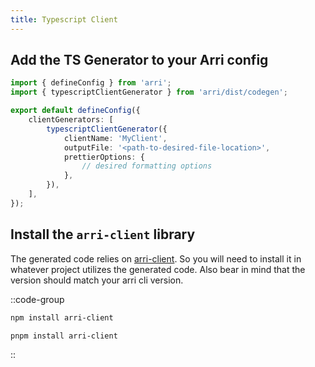 ```yaml
---
title: Typescript Client
---
```


## Add the TS Generator to your Arri config

```ts
import { defineConfig } from 'arri';
import { typescriptClientGenerator } from 'arri/dist/codegen';

export default defineConfig({
    clientGenerators: [
        typescriptClientGenerator({
            clientName: 'MyClient',
            outputFile: '<path-to-desired-file-location>',
            prettierOptions: {
                // desired formatting options
            },
        }),
    ],
});
```

## Install the `arri-client` library

The generated code relies on [arri-client](https://www.npmjs.com/package/arri-client). So you will need to install it in whatever project utilizes the generated code. Also bear in mind that the version should match your arri cli version.

::code-group

```bash [npm]
npm install arri-client
```

```bash [pnpm]
pnpm install arri-client
```

::
